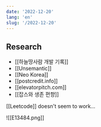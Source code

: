 ```yaml
---
date: '2022-12-20'
lang: 'en'
slug: '/2022-12-20'
---
```


## Research

- [[하늘땅사람 개발 기록]]
- [[Unsemantic]]
- [[Neo Korea]]
- [[postcredit.info]]
- [[elevatorpitch.com]]
- [[잡스와 생존 편향]]

[[Leetcode]] doesn't seem to work...

![[E13484.png]]
